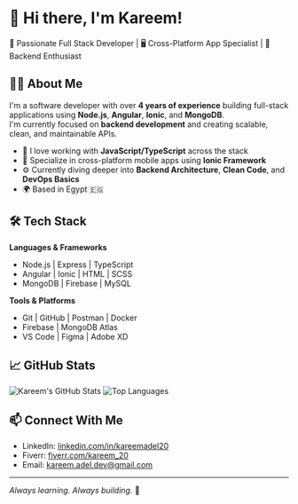 # 👋 Hi there, I'm Kareem!

🚀 Passionate Full Stack Developer | 🖥️ Cross-Platform App Specialist | 🧠 Backend Enthusiast

## 🧑‍💻 About Me

I'm a software developer with over **4 years of experience** building full-stack applications using **Node.js**, **Angular**, **Ionic**, and **MongoDB**.  
I'm currently focused on **backend development** and creating scalable, clean, and maintainable APIs.

- 🔧 I love working with **JavaScript/TypeScript** across the stack
- 📱 Specialize in cross-platform mobile apps using **Ionic Framework**
- ⚙️ Currently diving deeper into **Backend Architecture**, **Clean Code**, and **DevOps Basics**
- 🌍 Based in Egypt 🇪🇬

## 🛠️ Tech Stack

**Languages & Frameworks**
- Node.js | Express | TypeScript
- Angular | Ionic | HTML | SCSS
- MongoDB | Firebase | MySQL

**Tools & Platforms**
- Git | GitHub | Postman | Docker
- Firebase | MongoDB Atlas
- VS Code | Figma | Adobe XD

## 📈 GitHub Stats

![Kareem's GitHub Stats](https://github-readme-stats.vercel.app/api?username=kareem-20&show_icons=true&theme=radical)
![Top Languages](https://github-readme-stats.vercel.app/api/top-langs/?username=kareem-20&layout=compact&theme=radical)

## 📫 Connect With Me

- LinkedIn: [linkedin.com/in/kareemadel20](https://linkedin.com/in/kareemadel20)
- Fiverr: [fiverr.com/kareem_20](https://www.fiverr.com/kareem_20)
- Email: kareem.adel.dev@gmail.com

---

_Always learning. Always building._ 🔁
